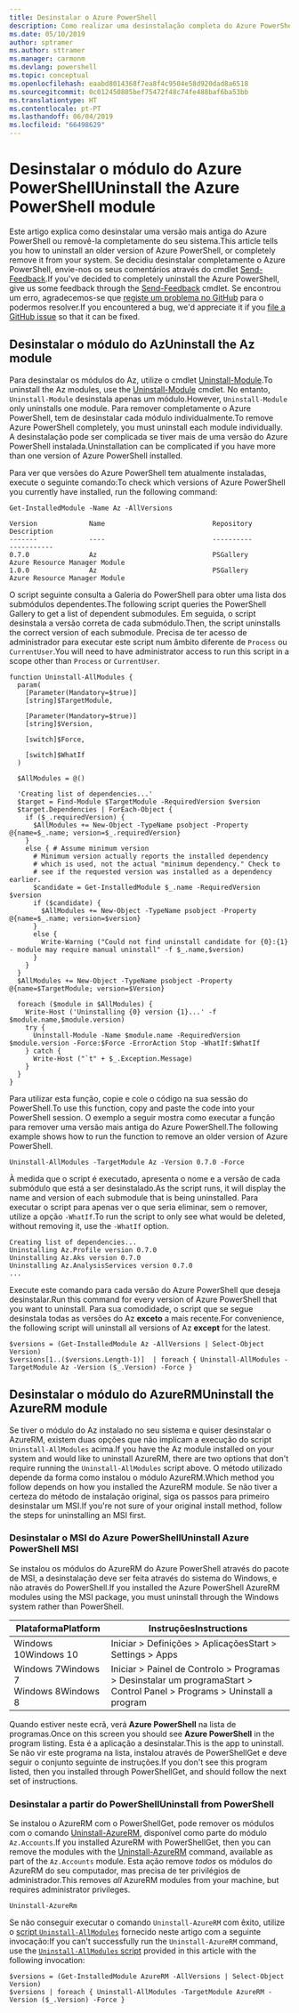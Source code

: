 ```yaml
---
title: Desinstalar o Azure PowerShell
description: Como realizar uma desinstalação completa do Azure PowerShell
ms.date: 05/10/2019
author: sptramer
ms.author: sttramer
ms.manager: carmonm
ms.devlang: powershell
ms.topic: conceptual
ms.openlocfilehash: eaabd8014368f7ea8f4c9504e58d920dad8a6518
ms.sourcegitcommit: 0c012450805bef75472f48c74fe488baf6ba53bb
ms.translationtype: HT
ms.contentlocale: pt-PT
ms.lasthandoff: 06/04/2019
ms.locfileid: "66498629"
---
```

# <a name="uninstall-the-azure-powershell-module"></a><span data-ttu-id="db514-103">Desinstalar o módulo do Azure PowerShell</span><span class="sxs-lookup"><span data-stu-id="db514-103">Uninstall the Azure PowerShell module</span></span>

<span data-ttu-id="db514-104">Este artigo explica como desinstalar uma versão mais antiga do Azure PowerShell ou removê-la completamente do seu sistema.</span><span class="sxs-lookup"><span data-stu-id="db514-104">This article tells you how to uninstall an older version of Azure PowerShell, or completely remove it from your system.</span></span> <span data-ttu-id="db514-105">Se decidiu desinstalar completamente o Azure PowerShell, envie-nos os seus comentários através do cmdlet [Send-Feedback](/powershell/module/az.accounts/send-feedback).</span><span class="sxs-lookup"><span data-stu-id="db514-105">If you've decided to completely uninstall the Azure PowerShell, give us some feedback through the [Send-Feedback](/powershell/module/az.accounts/send-feedback) cmdlet.</span></span>
<span data-ttu-id="db514-106">Se encontrou um erro, agradecemos-se que [registe um problema no GitHub](https://github.com/azure/azure-powershell/issues) para o podermos resolver.</span><span class="sxs-lookup"><span data-stu-id="db514-106">If you encountered a bug, we'd appreciate it if you [file a GitHub issue](https://github.com/azure/azure-powershell/issues) so that it can be fixed.</span></span>

## <a name="uninstall-the-az-module"></a><span data-ttu-id="db514-107">Desinstalar o módulo do Az</span><span class="sxs-lookup"><span data-stu-id="db514-107">Uninstall the Az module</span></span>

<span data-ttu-id="db514-108">Para desinstalar os módulos do Az, utilize o cmdlet [Uninstall-Module](/powershell/module/powershellget/uninstall-module).</span><span class="sxs-lookup"><span data-stu-id="db514-108">To uninstall the Az modules, use the [Uninstall-Module](/powershell/module/powershellget/uninstall-module) cmdlet.</span></span> <span data-ttu-id="db514-109">No entanto, `Uninstall-Module` desinstala apenas um módulo.</span><span class="sxs-lookup"><span data-stu-id="db514-109">However, `Uninstall-Module` only uninstalls one module.</span></span> <span data-ttu-id="db514-110">Para remover completamente o Azure PowerShell, tem de desinstalar cada módulo individualmente.</span><span class="sxs-lookup"><span data-stu-id="db514-110">To remove Azure PowerShell completely, you must uninstall each module individually.</span></span> <span data-ttu-id="db514-111">A desinstalação pode ser complicada se tiver mais de uma versão do Azure PowerShell instalada.</span><span class="sxs-lookup"><span data-stu-id="db514-111">Uninstallation can be complicated if you have more than one version of Azure PowerShell installed.</span></span>

<span data-ttu-id="db514-112">Para ver que versões do Azure PowerShell tem atualmente instaladas, execute o seguinte comando:</span><span class="sxs-lookup"><span data-stu-id="db514-112">To check which versions of Azure PowerShell you currently have installed, run the following command:</span></span>

```powershell-interactive
Get-InstalledModule -Name Az -AllVersions
```

```output
Version             Name                           Repository           Description
-------             ----                           ----------           -----------
0.7.0               Az                             PSGallery            Azure Resource Manager Module
1.0.0               Az                             PSGallery            Azure Resource Manager Module
```

<a name="uninstall-script"/>

<span data-ttu-id="db514-113">O script seguinte consulta a Galeria do PowerShell para obter uma lista dos submódulos dependentes.</span><span class="sxs-lookup"><span data-stu-id="db514-113">The following script queries the PowerShell Gallery to get a list of dependent submodules.</span></span> <span data-ttu-id="db514-114">Em seguida, o script desinstala a versão correta de cada submódulo.</span><span class="sxs-lookup"><span data-stu-id="db514-114">Then, the script uninstalls the correct version of each submodule.</span></span> <span data-ttu-id="db514-115">Precisa de ter acesso de administrador para executar este script num âmbito diferente de `Process` ou `CurrentUser`.</span><span class="sxs-lookup"><span data-stu-id="db514-115">You will need to have administrator access to run this script in a scope other than `Process` or `CurrentUser`.</span></span>

```powershell-interactive
function Uninstall-AllModules {
  param(
    [Parameter(Mandatory=$true)]
    [string]$TargetModule,

    [Parameter(Mandatory=$true)]
    [string]$Version,

    [switch]$Force,

    [switch]$WhatIf
  )
  
  $AllModules = @()
  
  'Creating list of dependencies...'
  $target = Find-Module $TargetModule -RequiredVersion $version
  $target.Dependencies | ForEach-Object {
    if ($_.requiredVersion) {
      $AllModules += New-Object -TypeName psobject -Property @{name=$_.name; version=$_.requiredVersion}
    }
    else { # Assume minimum version
      # Minimum version actually reports the installed dependency
      # which is used, not the actual "minimum dependency." Check to
      # see if the requested version was installed as a dependency earlier.
      $candidate = Get-InstalledModule $_.name -RequiredVersion $version
      if ($candidate) {
        $AllModules += New-Object -TypeName psobject -Property @{name=$_.name; version=$version}
      }
      else {
        Write-Warning ("Could not find uninstall candidate for {0}:{1} - module may require manual uninstall" -f $_.name,$version)
      }
    }
  }
  $AllModules += New-Object -TypeName psobject -Property @{name=$TargetModule; version=$Version}

  foreach ($module in $AllModules) {
    Write-Host ('Uninstalling {0} version {1}...' -f $module.name,$module.version)
    try {
      Uninstall-Module -Name $module.name -RequiredVersion $module.version -Force:$Force -ErrorAction Stop -WhatIf:$WhatIf
    } catch {
      Write-Host ("`t" + $_.Exception.Message)
    }
  }
}
```

<span data-ttu-id="db514-116">Para utilizar esta função, copie e cole o código na sua sessão do PowerShell.</span><span class="sxs-lookup"><span data-stu-id="db514-116">To use this function, copy and paste the code into your PowerShell session.</span></span> <span data-ttu-id="db514-117">O exemplo a seguir mostra como executar a função para remover uma versão mais antiga do Azure PowerShell.</span><span class="sxs-lookup"><span data-stu-id="db514-117">The following example shows how to run the function to remove an older version of Azure PowerShell.</span></span>

```powershell-interactive
Uninstall-AllModules -TargetModule Az -Version 0.7.0 -Force
```

<span data-ttu-id="db514-118">À medida que o script é executado, apresenta o nome e a versão de cada submódulo que está a ser desinstalado.</span><span class="sxs-lookup"><span data-stu-id="db514-118">As the script runs, it will display the name and version of each submodule that is being uninstalled.</span></span> <span data-ttu-id="db514-119">Para executar o script para apenas ver o que seria eliminar, sem o remover, utilize a opção `-WhatIf`.</span><span class="sxs-lookup"><span data-stu-id="db514-119">To run the script to only see what would be deleted, without removing it, use the `-WhatIf` option.</span></span>

```output
Creating list of dependencies...
Uninstalling Az.Profile version 0.7.0
Uninstalling Az.Aks version 0.7.0
Uninstalling Az.AnalysisServices version 0.7.0
...
```

<span data-ttu-id="db514-120">Execute este comando para cada versão do Azure PowerShell que deseja desinstalar.</span><span class="sxs-lookup"><span data-stu-id="db514-120">Run this command for every version of Azure PowerShell that you want to uninstall.</span></span> <span data-ttu-id="db514-121">Para sua comodidade, o script que se segue desinstala todas as versões do Az __exceto__ a mais recente.</span><span class="sxs-lookup"><span data-stu-id="db514-121">For convenience, the following script will uninstall all versions of Az __except__ for the latest.</span></span>

```powershell-interactive
$versions = (Get-InstalledModule Az -AllVersions | Select-Object Version)
$versions[1..($versions.Length-1)]  | foreach { Uninstall-AllModules -TargetModule Az -Version ($_.Version) -Force }
```

## <a name="uninstall-the-azurerm-module"></a><span data-ttu-id="db514-122">Desinstalar o módulo do AzureRM</span><span class="sxs-lookup"><span data-stu-id="db514-122">Uninstall the AzureRM module</span></span>

<span data-ttu-id="db514-123">Se tiver o módulo do Az instalado no seu sistema e quiser desinstalar o AzureRM, existem duas opções que não implicam a execução do script `Uninstall-AllModules` acima.</span><span class="sxs-lookup"><span data-stu-id="db514-123">If you have the Az module installed on your system and would like to uninstall AzureRM, there are two options that don't require running the `Uninstall-AllModules` script above.</span></span> <span data-ttu-id="db514-124">O método utilizado depende da forma como instalou o módulo AzureRM.</span><span class="sxs-lookup"><span data-stu-id="db514-124">Which method you follow depends on how you installed the AzureRM module.</span></span>
<span data-ttu-id="db514-125">Se não tiver a certeza do método de instalação original, siga os passos para primeiro desinstalar um MSI.</span><span class="sxs-lookup"><span data-stu-id="db514-125">If you're not sure of your original install method, follow the steps for uninstalling an MSI first.</span></span>

### <a name="uninstall-azure-powershell-msi"></a><span data-ttu-id="db514-126">Desinstalar o MSI do Azure PowerShell</span><span class="sxs-lookup"><span data-stu-id="db514-126">Uninstall Azure PowerShell MSI</span></span>

<span data-ttu-id="db514-127">Se instalou os módulos do AzureRM do Azure PowerShell através do pacote de MSI, a desinstalação deve ser feita através do sistema do Windows, e não através do PowerShell.</span><span class="sxs-lookup"><span data-stu-id="db514-127">If you installed the Azure PowerShell AzureRM modules using the MSI package, you must uninstall through the Windows system rather than PowerShell.</span></span>

| <span data-ttu-id="db514-128">Plataforma</span><span class="sxs-lookup"><span data-stu-id="db514-128">Platform</span></span> | <span data-ttu-id="db514-129">Instruções</span><span class="sxs-lookup"><span data-stu-id="db514-129">Instructions</span></span> |
|----------|--------------|
| <span data-ttu-id="db514-130">Windows 10</span><span class="sxs-lookup"><span data-stu-id="db514-130">Windows 10</span></span> | <span data-ttu-id="db514-131">Iniciar > Definições > Aplicações</span><span class="sxs-lookup"><span data-stu-id="db514-131">Start > Settings > Apps</span></span> |
| <span data-ttu-id="db514-132">Windows 7</span><span class="sxs-lookup"><span data-stu-id="db514-132">Windows 7</span></span> </br><span data-ttu-id="db514-133">Windows 8</span><span class="sxs-lookup"><span data-stu-id="db514-133">Windows 8</span></span> | <span data-ttu-id="db514-134">Iniciar > Painel de Controlo > Programas > Desinstalar um programa</span><span class="sxs-lookup"><span data-stu-id="db514-134">Start > Control Panel > Programs > Uninstall a program</span></span> |

<span data-ttu-id="db514-135">Quando estiver neste ecrã, verá __Azure PowerShell__ na lista de programas.</span><span class="sxs-lookup"><span data-stu-id="db514-135">Once on this screen you should see __Azure PowerShell__ in the program listing.</span></span> <span data-ttu-id="db514-136">Esta é a aplicação a desinstalar.</span><span class="sxs-lookup"><span data-stu-id="db514-136">This is the app to uninstall.</span></span> <span data-ttu-id="db514-137">Se não vir este programa na lista, instalou através de PowerShellGet e deve seguir o conjunto seguinte de instruções.</span><span class="sxs-lookup"><span data-stu-id="db514-137">If you don't see this program listed, then you installed through PowerShellGet, and should follow the next set of instructions.</span></span>

### <a name="uninstall-from-powershell"></a><span data-ttu-id="db514-138">Desinstalar a partir do PowerShell</span><span class="sxs-lookup"><span data-stu-id="db514-138">Uninstall from PowerShell</span></span>

<span data-ttu-id="db514-139">Se instalou o AzureRM com o PowerShellGet, pode remover os módulos com o comando [Uninstall-AzureRM](/powershell/module/az.accounts/uninstall-azurerm), disponível como parte do módulo `Az.Accounts`.</span><span class="sxs-lookup"><span data-stu-id="db514-139">If you installed AzureRM with PowerShellGet, then you can remove the modules with the [Uninstall-AzureRM](/powershell/module/az.accounts/uninstall-azurerm) command, available as part of the `Az.Accounts` module.</span></span> <span data-ttu-id="db514-140">Esta ação remove _todos_ os módulos do AzureRM do seu computador, mas precisa de ter privilégios de administrador.</span><span class="sxs-lookup"><span data-stu-id="db514-140">This removes _all_ AzureRM modules from your machine, but requires administrator privileges.</span></span>

```powershell-interactive
Uninstall-AzureRm
```

<span data-ttu-id="db514-141">Se não conseguir executar o comando `Uninstall-AzureRM` com êxito, utilize o [script `Uninstall-AllModules`](#uninstall-script) fornecido neste artigo com a seguinte invocação:</span><span class="sxs-lookup"><span data-stu-id="db514-141">If you can't successfully run the `Uninstall-AzureRM` command, use the [`Uninstall-AllModules` script](#uninstall-script) provided in this article with the following invocation:</span></span>

```powershell-interactive
$versions = (Get-InstalledModule AzureRM -AllVersions | Select-Object Version)
$versions | foreach { Uninstall-AllModules -TargetModule AzureRM -Version ($_.Version) -Force }
```